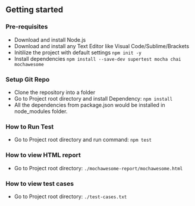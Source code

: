 
## Getting started

### Pre-requisites
* Download and install Node.js
* Download and install any Text Editor like Visual Code/Sublime/Brackets
* Initilize the project with default settings `npm init -y`
* Install dependencies `npm install --save-dev supertest mocha chai mochawesome`

### Setup Git Repo 
* Clone the repository into a folder
* Go to Project root directory and install Dependency: `npm install`
* All the dependencies from package.json would be installed in node_modules folder.


### How to Run Test
* Go to Project root directory and run command: `npm test`

### How to view HTML report
* Go to Project root directory: `./mochawesome-report/mochawesome.html`

### How to view test cases
* Go to Project root directory: `./test-cases.txt`